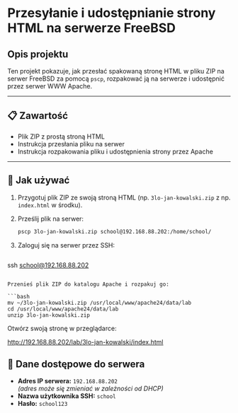 # Przesyłanie i udostępnianie strony HTML na serwerze FreeBSD

## Opis projektu

Ten projekt pokazuje, jak przesłać spakowaną stronę HTML w pliku ZIP na serwer FreeBSD za pomocą `pscp`, rozpakować ją na serwerze i udostępnić przez serwer WWW Apache.

---

## 📋 Zawartość

- Plik ZIP z prostą stroną HTML 
- Instrukcja przesłania pliku na serwer
- Instrukcja rozpakowania pliku i udostępnienia strony przez Apache

---

## 🚀 Jak używać

1. Przygotuj plik ZIP ze swoją stroną HTML (np. `3lo-jan-kowalski.zip` z np. `index.html` w środku).  
2. Prześlij plik na serwer:

   ```bash
   pscp 3lo-jan-kowalski.zip school@192.168.88.202:/home/school/
   ```

3. Zaloguj się na serwer przez SSH:

   ```bash
  ssh school@192.168.88.202
  ```

Przenieś plik ZIP do katalogu Apache i rozpakuj go:

```bash
mv ~/3lo-jan-kowalski.zip /usr/local/www/apache24/data/lab
cd /usr/local/www/apache24/data/lab
unzip 3lo-jan-kowalski.zip
```

Otwórz swoją stronę w przeglądarce:


http://192.168.88.202/lab/3lo-jan-kowalski/index.html



## 🔐 Dane dostępowe do serwera

- **Adres IP serwera:** `192.168.88.202`  
  *(adres może się zmieniać w zależności od DHCP)*  
- **Nazwa użytkownika SSH:** `school`  
- **Hasło:** `school123`
